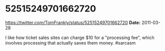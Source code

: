 # 52515249701662720
https://twitter.com/TomFrankly/status/52515249701662720
**Date:** 2011-03-28

I like how ticket sales sites can charge $10 for a "processing fee", which involves processing that actually saves them money. #sarcasm
